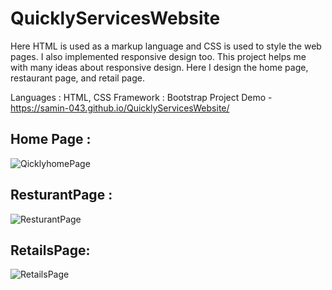 # QuicklyServicesWebsite

Here HTML is used as a markup language and CSS is used to style the web pages. I also implemented responsive design too. This project helps me with many ideas about responsive design. Here I design the home page, restaurant page, and retail page.
 
Languages : HTML, CSS
Framework : Bootstrap
Project Demo - https://samin-043.github.io/QuicklyServicesWebsite/

## Home Page :

![QicklyhomePage](https://user-images.githubusercontent.com/48744887/227030590-37ba3756-722a-477a-875e-0e59e4007476.png)








## ResturantPage : 
![ResturantPage](https://user-images.githubusercontent.com/48744887/227031028-82ccb163-bff3-463c-852e-dce838e53126.png)









## RetailsPage:
![RetailsPage](https://user-images.githubusercontent.com/48744887/227031354-f8dd81ad-75b5-4fd2-9f01-d5ea5d13a2f4.png)
